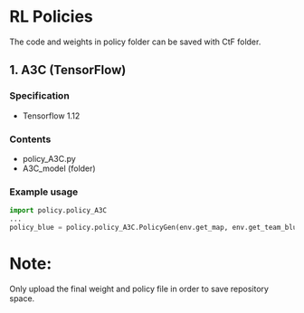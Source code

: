 # RL Policies

The code and weights in policy folder can be saved with CtF folder.

## 1. A3C (TensorFlow)

### Specification

- Tensorflow 1.12

### Contents

- policy_A3C.py
- A3C_model (folder)

### Example usage

``` py
import policy.policy_A3C
...
policy_blue = policy.policy_A3C.PolicyGen(env.get_map, env.get_team_blue)
```

# Note:

Only upload the final weight and policy file in order to save repository space.

